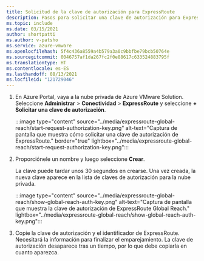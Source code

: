 ```yaml
---
title: Solicitud de la clave de autorización para ExpressRoute
description: Pasos para solicitar una clave de autorización para ExpressRoute.
ms.topic: include
ms.date: 03/15/2021
author: shortpatti
ms.author: v-patsho
ms.service: azure-vmware
ms.openlocfilehash: 5f4c436a8559a4b579a3a0c9bbfbe79bcb50764e
ms.sourcegitcommit: 0046757af1da267fc2f0e88617c633524883795f
ms.translationtype: HT
ms.contentlocale: es-ES
ms.lasthandoff: 08/13/2021
ms.locfileid: "121729046"
---
```

<!-- used in tutorial-expressroute-global-reach-private-cloud.md and create-ipsec-tunnel.md -->

1. En Azure Portal, vaya a la nube privada de Azure VMware Solution. Seleccione **Administrar** > **Conectividad** > **ExpressRoute** y seleccione **+ Solicitar una clave de autorización**.

   :::image type="content" source="../media/expressroute-global-reach/start-request-authorization-key.png" alt-text="Captura de pantalla que muestra cómo solicitar una clave de autorización de ExpressRoute." border="true" lightbox="../media/expressroute-global-reach/start-request-authorization-key.png":::

1. Proporciónele un nombre y luego seleccione **Crear**.

   La clave puede tardar unos 30 segundos en crearse. Una vez creada, la nueva clave aparece en la lista de claves de autorización para la nube privada.

   :::image type="content" source="../media/expressroute-global-reach/show-global-reach-auth-key.png" alt-text="Captura de pantalla que muestra la clave de autorización de ExpressRoute Global Reach." lightbox="../media/expressroute-global-reach/show-global-reach-auth-key.png":::
  
1. Copie la clave de autorización y el identificador de ExpressRoute. Necesitará la información para finalizar el emparejamiento. La clave de autorización desaparece tras un tiempo, por lo que debe copiarla en cuanto aparezca.

